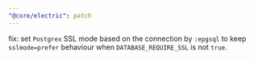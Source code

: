 ```yaml
---
"@core/electric": patch
---
```


fix: set `Postgrex` SSL mode based on the connection by `:epgsql` to keep `sslmode=prefer` behaviour when `DATABASE_REQUIRE_SSL` is not `true`.
